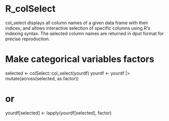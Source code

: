 # R_colSelect
col_select displays all column names of a given data frame with their indices, and allows interactive selection of specific columns using R's indexing syntax. The selected column names are returned in dput format for precise reproduction.



# Make categorical variables factors

selected <- colSelect::col_select(yourdf)
yourdf <- yourdf |> mutate(across(selected, as.factor))
# or
yourdf[selected] <- lapply(yourdf[selected], factor)

